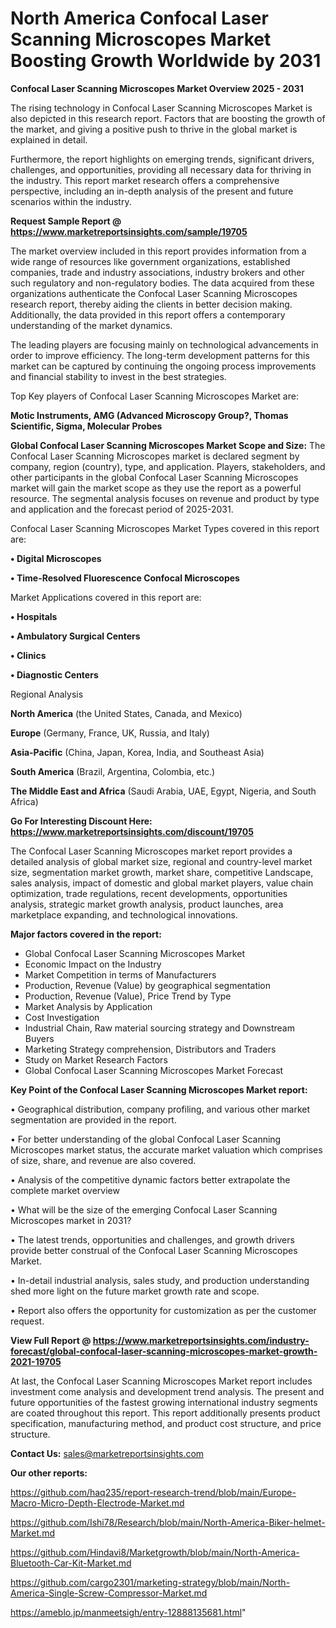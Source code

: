 # North America Confocal Laser Scanning Microscopes Market Boosting Growth Worldwide by 2031

<Strong> Confocal Laser Scanning Microscopes Market Overview 2025 - 2031</strong>

The rising technology in Confocal Laser Scanning Microscopes Market is also depicted in this research report. Factors that are boosting the growth of the market, and giving a positive push to thrive in the global market is explained in detail.

Furthermore, the report highlights on emerging trends, significant drivers, challenges, and opportunities, providing all necessary data for thriving in the industry. This report market research offers a comprehensive perspective, including an in-depth analysis of the present and future scenarios within the industry.

<strong>Request Sample Report @ <a href=https://www.marketreportsinsights.com/sample/19705>https://www.marketreportsinsights.com/sample/19705</a></strong>

The market overview included in this report provides information from a wide range of resources like government organizations, established companies, trade and industry associations, industry brokers and other such regulatory and non-regulatory bodies. The data acquired from these organizations authenticate the Confocal Laser Scanning Microscopes research report, thereby aiding the clients in better decision making. Additionally, the data provided in this report offers a contemporary understanding of the market dynamics.

The leading players are focusing mainly on technological advancements in order to improve efficiency. The long-term development patterns for this market can be captured by continuing the ongoing process improvements and financial stability to invest in the best strategies.

Top Key players of Confocal Laser Scanning Microscopes Market are:

<strong>Motic Instruments, AMG (Advanced Microscopy Group?, Thomas Scientific, Sigma, Molecular Probes</strong>

<strong><b>Global Confocal Laser Scanning Microscopes Market Scope and Size:</b></strong>
The Confocal Laser Scanning Microscopes market is declared segment by company, region (country), type, and application. Players, stakeholders, and other participants in the global Confocal Laser Scanning Microscopes market will gain the market scope as they use the report as a powerful resource. The segmental analysis focuses on revenue and product by type and application and the forecast period of 2025-2031.

Confocal Laser Scanning Microscopes Market Types covered in this report are:

<strong>• Digital Microscopes

• Time-Resolved Fluorescence Confocal Microscopes</strong>

Market Applications covered in this report are:

<strong>• Hospitals

• Ambulatory Surgical Centers

• Clinics

• Diagnostic Centers</strong> 

Regional Analysis

<strong>North America</strong> (the United States, Canada, and Mexico)

<strong>Europe</strong> (Germany, France, UK, Russia, and Italy)

<strong>Asia-Pacific</strong> (China, Japan, Korea, India, and Southeast Asia)

<strong>South America</strong> (Brazil, Argentina, Colombia, etc.)

<strong>The Middle East and Africa</strong> (Saudi Arabia, UAE, Egypt, Nigeria, and South Africa)

<strong>Go For Interesting Discount Here: <a href=https://www.marketreportsinsights.com/discount/19705>https://www.marketreportsinsights.com/discount/19705</a></strong>

The Confocal Laser Scanning Microscopes market report provides a detailed analysis of global market size, regional and country-level market size, segmentation market growth, market share, competitive Landscape, sales analysis, impact of domestic and global market players, value chain optimization, trade regulations, recent developments, opportunities analysis, strategic market growth analysis, product launches, area marketplace expanding, and technological innovations.

<strong><b>Major factors covered in the report:</b></strong>
<ul>
  <li>Global Confocal Laser Scanning Microscopes Market </li>
  <li>Economic Impact on the Industry</li>
  <li>Market Competition in terms of Manufacturers</li>
  <li>Production, Revenue (Value) by geographical segmentation</li>
  <li>Production, Revenue (Value), Price Trend by Type</li>
  <li>Market Analysis by Application</li>
  <li>Cost Investigation</li>
  <li>Industrial Chain, Raw material sourcing strategy and Downstream Buyers</li>
  <li>Marketing Strategy comprehension, Distributors and Traders</li>
  <li>Study on Market Research Factors</li>
  <li>Global Confocal Laser Scanning Microscopes Market Forecast</li>
</ul>

<strong><b>Key Point of the Confocal Laser Scanning Microscopes Market report:</b></strong>

• Geographical distribution, company profiling, and various other market segmentation are provided in the report.

• For better understanding of the global Confocal Laser Scanning Microscopes market status, the accurate market valuation which comprises of size, share, and revenue are also covered.

• Analysis of the competitive dynamic factors better extrapolate the complete market overview

• What will be the size of the emerging Confocal Laser Scanning Microscopes market in 2031?

• The latest trends, opportunities and challenges, and growth drivers provide better construal of the Confocal Laser Scanning Microscopes Market.

• In-detail industrial analysis, sales study, and production understanding shed more light on the future market growth rate and scope.

• Report also offers the opportunity for customization as per the customer request.

<strong><b>View Full Report @ <a href=https://www.marketreportsinsights.com/industry-forecast/global-confocal-laser-scanning-microscopes-market-growth-2021-19705>https://www.marketreportsinsights.com/industry-forecast/global-confocal-laser-scanning-microscopes-market-growth-2021-19705</a></b></strong>


At last, the Confocal Laser Scanning Microscopes Market report includes investment come analysis and development trend analysis. The present and future opportunities of the fastest growing international industry segments are coated throughout this report. This report additionally presents product specification, manufacturing method, and product cost structure, and price structure.

<strong>Contact Us:</strong>
sales@marketreportsinsights.com

<strong>Our other reports:</strong>

<a href=https://github.com/haq235/report-research-trend/blob/main/Europe-Macro-Micro-Depth-Electrode-Market.md>https://github.com/haq235/report-research-trend/blob/main/Europe-Macro-Micro-Depth-Electrode-Market.md</a>

<a href=https://github.com/Ishi78/Research/blob/main/North-America-Biker-helmet-Market.md>https://github.com/Ishi78/Research/blob/main/North-America-Biker-helmet-Market.md</a>

<a href=https://github.com/Hindavi8/Marketgrowth/blob/main/North-America-Bluetooth-Car-Kit-Market.md>https://github.com/Hindavi8/Marketgrowth/blob/main/North-America-Bluetooth-Car-Kit-Market.md</a>

<a href=https://github.com/cargo2301/marketing-strategy/blob/main/North-America-Single-Screw-Compressor-Market.md>https://github.com/cargo2301/marketing-strategy/blob/main/North-America-Single-Screw-Compressor-Market.md</a>

<a href=https://ameblo.jp/manmeetsigh/entry-12888135681.html>https://ameblo.jp/manmeetsigh/entry-12888135681.html</a>"
